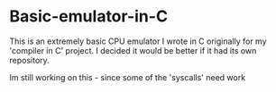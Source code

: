 # Basic-emulator-in-C


This is an extremely basic CPU emulator I wrote in C originally for my 'compiler in C' project.
I decided it would be better if it had its own repository.

Im still working on this - since some of the 'syscalls' need work
